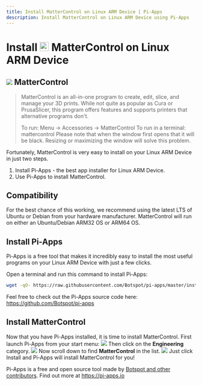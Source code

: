 ```yaml
---
title: Install MatterControl on Linux ARM Device | Pi-Apps
description: Install MatterControl on Linux ARM Device using Pi-Apps
---
```

<div class="simple-install-content content">

# Install <img src="/img/app-icons/MatterControl/icon-64.png" height=24> MatterControl on Linux ARM Device

## <img src="/img/app-icons/MatterControl/icon-64.png"> MatterControl
> MatterControl is an all-in-one program to create, edit, slice, and manage your 3D prints.
> While not quite as popular as Cura or PrusaSlicer, this program offers features and supports printers that alternative programs don't.
> 
> To run: Menu -> Accessories -> MatterControl
> To run in a terminal: mattercontrol
> Please note that when the window first opens that it will be black. Resizing or maximizing the window will solve this problem.

Fortunately, MatterControl is very easy to install on your Linux ARM Device in just two steps.
1. Install Pi-Apps - the best app installer for Linux ARM Device.
2. Use Pi-Apps to install MatterControl.
</div>
<div class="simple-install-content content">

## Compatibility
For the best chance of this working, we recommend using the latest LTS of Ubuntu or Debian from your hardware manufacturer.
MatterControl will run on either an Ubuntu/Debian ARM32 OS or ARM64 OS.
</div>
<div class="simple-install-content content">

## Install Pi-Apps

Pi-Apps is a free tool that makes it incredibly easy to install the most useful programs on your Linux ARM Device with just a few clicks.

Open a terminal and run this command to install Pi-Apps:
```bash
wget -qO- https://raw.githubusercontent.com/Botspot/pi-apps/master/install | bash
```
Feel free to check out the Pi-Apps source code here: https://github.com/Botspot/pi-apps
</div>
<div class="simple-install-content content">

## Install MatterControl

Now that you have Pi-Apps installed, it is time to install MatterControl.
First launch Pi-Apps from your start menu:
<img src="/img/start-menu.png">
Then click on the <b>Engineering</b> category.
<img src="/img/category-selections/Engineering.png">
Now scroll down to find <b>MatterControl</b> in the list.
<img src="/img/app-icons/MatterControl/app-selection.png">
Just click Install and Pi-Apps will install MatterControl for you!
</div>
<div class="simple-install-content content">

Pi-Apps is a free and open source tool made by [Botspot and other contributors](/about/#contributors). Find out more at https://pi-apps.io
</div>
